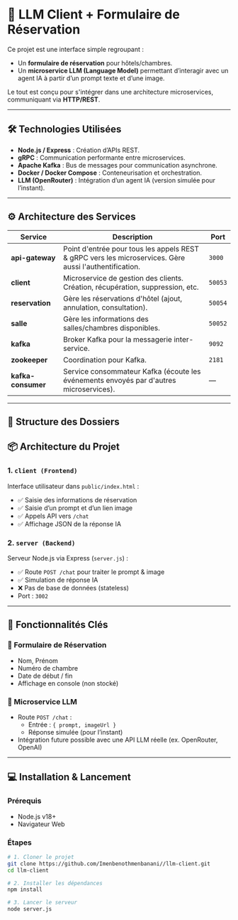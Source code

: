# 🤖 LLM Client + Formulaire de Réservation

Ce projet est une interface simple regroupant :

- Un **formulaire de réservation** pour hôtels/chambres.
- Un **microservice LLM (Language Model)** permettant d’interagir avec un agent IA à partir d’un prompt texte et d’une image.

Le tout est conçu pour s'intégrer dans une architecture microservices, communiquant via **HTTP/REST**.

---

## 🛠️ Technologies Utilisées

- **Node.js / Express** : Création d’APIs REST.
- **gRPC** : Communication performante entre microservices.
- **Apache Kafka** : Bus de messages pour communication asynchrone.
- **Docker / Docker Compose** : Conteneurisation et orchestration.
- **LLM (OpenRouter)** : Intégration d’un agent IA (version simulée pour l’instant).

---

## ⚙️ Architecture des Services

| Service             | Description                                                                                               | Port         |
|---------------------|-----------------------------------------------------------------------------------------------------------|--------------|
| **api-gateway**     | Point d'entrée pour tous les appels REST & gRPC vers les microservices. Gère aussi l'authentification.    | `3000`       |
| **client**          | Microservice de gestion des clients. Création, récupération, suppression, etc.                            | `50053`      |
| **reservation**     | Gère les réservations d'hôtel (ajout, annulation, consultation).                                          | `50054`      |
| **salle**           | Gère les informations des salles/chambres disponibles.                                                    | `50052`      |
| **kafka**           | Broker Kafka pour la messagerie inter-service.                                                            | `9092`       |
| **zookeeper**       | Coordination pour Kafka.                                                                                  | `2181`       |
| **kafka-consumer**  | Service consommateur Kafka (écoute les événements envoyés par d'autres microservices).                    | —            |

---

## 📂 Structure des Dossiers
## 📦 Architecture du Projet

### 1. `client (Frontend)`

Interface utilisateur dans `public/index.html` :

- ✅ Saisie des informations de réservation
- ✅ Saisie d’un prompt et d’un lien image
- ✅ Appels API vers `/chat`
- ✅ Affichage JSON de la réponse IA

### 2. `server (Backend)`

Serveur Node.js via Express (`server.js`) :

- ✅ Route `POST /chat` pour traiter le prompt & image
- ✅ Simulation de réponse IA
- ❌ Pas de base de données (stateless)
- Port : `3002`

---

## 🧪 Fonctionnalités Clés

### 🎯 Formulaire de Réservation

- Nom, Prénom
- Numéro de chambre
- Date de début / fin
- Affichage en console (non stocké)

### 🤖 Microservice LLM

- Route `POST /chat` :
  - Entrée : `{ prompt, imageUrl }`
  - Réponse simulée (pour l’instant)
- Intégration future possible avec une API LLM réelle (ex. OpenRouter, OpenAI)

---

## 💻 Installation & Lancement

### Prérequis

- Node.js v18+
- Navigateur Web

### Étapes

```bash
# 1. Cloner le projet
git clone https://github.com/Imenbenothmenbanani//llm-client.git
cd llm-client

# 2. Installer les dépendances
npm install

# 3. Lancer le serveur
node server.js
